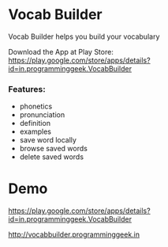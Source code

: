 # Vocab Builder
Vocab Builder helps you build your vocabulary


Download the App at Play Store: https://play.google.com/store/apps/details?id=in.programminggeek.VocabBuilder

### Features:
- phonetics
- pronunciation
- definition
- examples
- save word locally
- browse saved words
- delete saved words﻿

# Demo
https://play.google.com/store/apps/details?id=in.programminggeek.VocabBuilder

http://vocabbuilder.programminggeek.in
